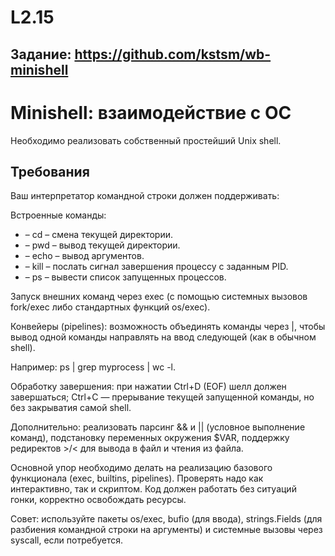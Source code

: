 # L2.15

## Задание: https://github.com/kstsm/wb-minishell

# Minishell: взаимодействие с ОС
Необходимо реализовать собственный простейший Unix shell.

## Требования
Ваш интерпретатор командной строки должен поддерживать:

Встроенные команды:
- – cd <path> – смена текущей директории.
- – pwd – вывод текущей директории.
- – echo <args> – вывод аргументов.
- – kill <pid> – послать сигнал завершения процессу с заданным PID.
- – ps – вывести список запущенных процессов.

Запуск внешних команд через exec (с помощью системных вызовов fork/exec либо стандартных функций os/exec).

Конвейеры (pipelines): возможность объединять команды через |, чтобы вывод одной команды направлять на ввод следующей (как в обычном shell).

Например: ps | grep myprocess | wc -l.

Обработку завершения: при нажатии Ctrl+D (EOF) шелл должен завершаться; Ctrl+C — прерывание текущей запущенной команды, но без закрыватия самой shell.

Дополнительно: реализовать парсинг && и || (условное выполнение команд), подстановку переменных окружения $VAR, поддержку редиректов >/< для вывода в файл и чтения из файла.

Основной упор необходимо делать на реализацию базового функционала (exec, builtins, pipelines). Проверять надо как интерактивно, так и скриптом. Код должен работать без ситуаций гонки, корректно освобождать ресурсы.

Совет: используйте пакеты os/exec, bufio (для ввода), strings.Fields (для разбиения командной строки на аргументы) и системные вызовы через syscall, если потребуется.